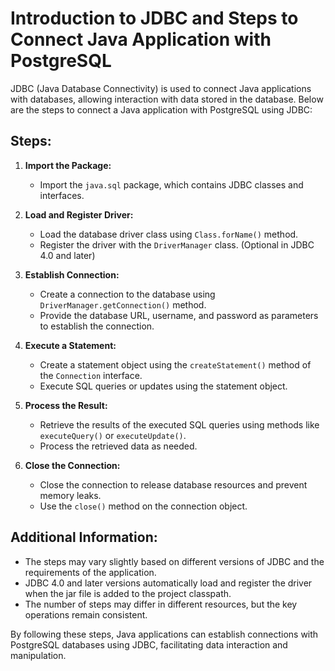 # Introduction to JDBC and Steps to Connect Java Application with PostgreSQL

JDBC (Java Database Connectivity) is used to connect Java applications with databases, allowing interaction with data stored in the database. Below are the steps to connect a Java application with PostgreSQL using JDBC:

## Steps:

1. **Import the Package:**

   - Import the `java.sql` package, which contains JDBC classes and interfaces.

2. **Load and Register Driver:**

   - Load the database driver class using `Class.forName()` method.
   - Register the driver with the `DriverManager` class. (Optional in JDBC 4.0 and later)

3. **Establish Connection:**

   - Create a connection to the database using `DriverManager.getConnection()` method.
   - Provide the database URL, username, and password as parameters to establish the connection.

4. **Execute a Statement:**

   - Create a statement object using the `createStatement()` method of the `Connection` interface.
   - Execute SQL queries or updates using the statement object.

5. **Process the Result:**

   - Retrieve the results of the executed SQL queries using methods like `executeQuery()` or `executeUpdate()`.
   - Process the retrieved data as needed.

6. **Close the Connection:**
   - Close the connection to release database resources and prevent memory leaks.
   - Use the `close()` method on the connection object.

## Additional Information:

- The steps may vary slightly based on different versions of JDBC and the requirements of the application.
- JDBC 4.0 and later versions automatically load and register the driver when the jar file is added to the project classpath.
- The number of steps may differ in different resources, but the key operations remain consistent.

By following these steps, Java applications can establish connections with PostgreSQL databases using JDBC, facilitating data interaction and manipulation.
